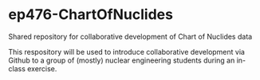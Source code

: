 # ep476-ChartOfNuclides

Shared repository for collaborative development of Chart of Nuclides data

This respository will be used to introduce collaborative development via
Github to a group of (mostly) nuclear engineering students during an in-class exercise.


